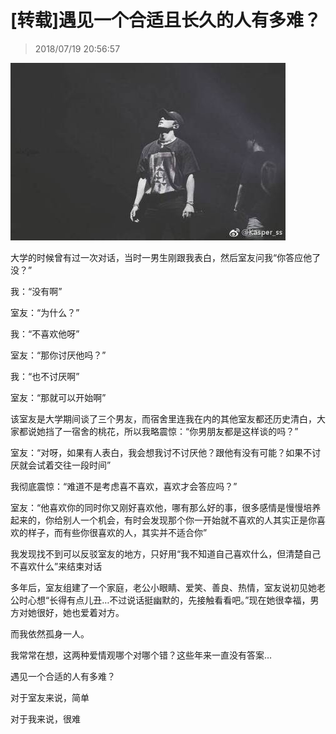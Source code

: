 # [转载]遇见一个合适且长久的人有多难？ ​​​

> 2018/07/19 20:56:57



![20180719-205657-0001](/assets/images/20180719-205657-0001.jpg)

大学的时候曾有过一次对话，当时一男生刚跟我表白，然后室友问我“你答应他了没？”

我：“没有啊”

室友：“为什么？”

我：“不喜欢他呀”

室友：“那你讨厌他吗？”

我：“也不讨厌啊”

室友：“那就可以开始啊”

该室友是大学期间谈了三个男友，而宿舍里连我在内的其他室友都还历史清白，大家都说她挡了一宿舍的桃花，所以我略震惊：“你男朋友都是这样谈的吗？”

室友：“对呀，如果有人表白，我会想我讨不讨厌他？跟他有没有可能？如果不讨厌就会试着交往一段时间”

我彻底震惊：“难道不是考虑喜不喜欢，喜欢才会答应吗？”

室友：“他喜欢你的同时你又刚好喜欢他，哪有那么好的事，很多感情是慢慢培养起来的，你给别人一个机会，有时会发现那个你一开始就不喜欢的人其实正是你喜欢的样子，而有些你很喜欢的人，其实并不适合你”

我发现找不到可以反驳室友的地方，只好用“我不知道自己喜欢什么，但清楚自己不喜欢什么”来结束对话

多年后，室友组建了一个家庭，老公小眼睛、爱笑、善良、热情，室友说初见她老公时心想“长得有点儿丑…不过说话挺幽默的，先接触看看吧。”现在她很幸福，男方对她很好，她也爱着对方。

而我依然孤身一人。

我常常在想，这两种爱情观哪个对哪个错？这些年来一直没有答案…

遇见一个合适的人有多难？

对于室友来说，简单

对于我来说，很难
